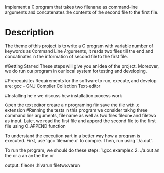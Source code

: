 Implement a C program that takes two filename as command-line arguments and concatenates the contents of the second file to the first file.

# Description
The theme of this project is to write a C program with variable number of keywords as Command Line Arguments, it reads two files till the end and concatinates in the information of second file to the first file.

#Getting Started These steps will give you an idea of the project. Moreover, we do run our program in our local system for testing and developing.

#Prerequisites Requirements for the software to run, execute, and develop are: gcc - GNU Compiler Collection Text-editor

#Installing here we discuss how installation process work

Open the text editor
create a c programing file
save the file with .c extension
#Running the tests In this program we consider taking three command line arguments, file name as well as two files fileone and filetwo as input. Later, we read the first file and append the second file to the first file using O_APPEND function.  

To understand the execution part in a better way how a program is executed. First, use 'gcc filename.c' to compile. Then, run using './a.out'.

To run the program, we should do these steps: 1.gcc example.c 2. ./a.out an the or a an an the the or

output: fileone :hivarun filetwo:varun 
